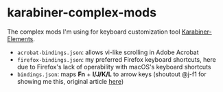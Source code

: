 # karabiner-complex-mods
The complex mods I'm using for keyboard customization tool [Karabiner-Elements](https://github.com/pqrs-org/Karabiner-Elements).

- `acrobat-bindings.json`: allows vi-like scrolling in Adobe Acrobat
- `firefox-bindings.json`: my preferred Firefox keyboard shortcuts, here due to Firefox's lack of operability with macOS's keyboard shortcuts
- `bindings.json`: maps **Fn** + **I/J/K/L** to arrow keys (shoutout @j-f1 for showing me this, original article [here](https://tonsky.me/blog/cursor-keys/))
